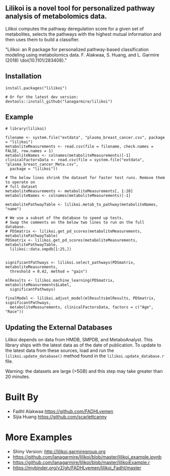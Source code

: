 ## Lilikoi is a novel tool for personalized pathway analysis of metabolomics data.

Lilikoi computes the pathway deregulation score for a given set of metabolites, selects the pathways with the highest mutual information and then uses them to build a classifier.

"Lilikoi: an R package for personalized pathway-based classification modeling using metabolomics data. F. Alakwaa, S. Huang, and L. Garmire (2018) \doi{10.1101/283408}."

## Installation

```
install.packages("lilikoi")

# Or for the latest dev version:
devtools::install_github("lanagarmire/lilikoi")
```

## Example

```
# library(lilikoi)

filename <- system.file("extdata", "plasma_breast_cancer.csv", package = "lilikoi")
metaboliteMeasurements <- read.csv(file = filename, check.names = FALSE, row.names = 1)
metaboliteNames <- colnames(metaboliteMeasurements)[-1]
clinicalFactorsData <- read.csv(file = system.file("extdata", "plasma_breast_cancer_Meta.csv",
  package = "lilikoi"))

# The below lines shrink the dataset for faster test runs. Remove them to operate on
# full dataset
metaboliteMeasurements <- metaboliteMeasurements[, 1:20]
metaboliteNames <- colnames(metaboliteMeasurements)[-1]

metabolitePathwayTable <- lilikoi.metab_to_pathway(metaboliteNames, "name")

# We use a subset of the database to speed up tests.
# Swap the comments on the below two lines to run on the full database.
# PDSmatrix <- lilikoi.get_pd_scores(metaboliteMeasurements, metabolitePathwayTable)
PDSmatrix <- lilikoi.get_pd_scores(metaboliteMeasurements, metabolitePathwayTable,
  lilikoi::data.smpdb[1:25,])


significantPathways <- lilikoi.select_pathways(PDSmatrix, metaboliteMeasurements,
  threshold = 0.42, method = "gain")

mlResults <- lilikoi.machine_learning(PDSmatrix, metaboliteMeasurements$Label,
  significantPathways)

finalModel <- lilikoi.adjust_model(mlResults$mlResults, PDSmatrix, significantPathways,
  metaboliteMeasurements, clinicalFactorsData, factors = c("Age", "Race"))
```

## Updating the External Databases

Lilikoi depends on data from HMDB, SMPDB, and MetaboAnalyst. This library ships with the latest data as
of the date of publication. To update to the latest data from these sources, load and run the
`lilikoi.update_database()` method found in the `lilikoi.update_database.r` file.

Warning: the datasets are large (>5GB) and this step may take greater than 20 minutes.

# Built By

*   Fadhl Alakwaa https://github.com/FADHLyemen
*   Sijia Huang https://github.com/scarlettcanny

# More Examples

*   Shiny Version: http://lilikoi.garmiregroup.org
*   https://github.com/lanagarmire/lilikoi/blob/master/lilikoi_example.ipynb
*   https://github.com/lanagarmire/lilikoi/blob/master/lilikoiExample.r
*   https://mybinder.org/v2/gh/FADHLyemen/lilikoi_Fadhl/master
